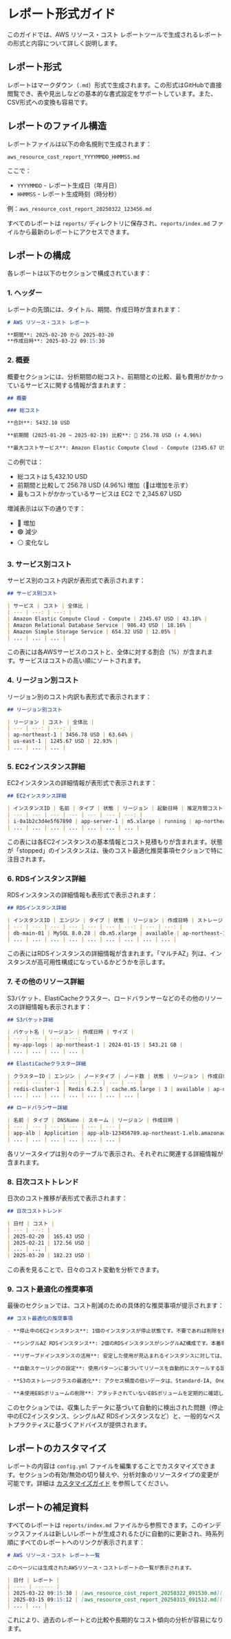# レポート形式ガイド

このガイドでは、AWS リソース・コスト レポートツールで生成されるレポートの形式と内容について詳しく説明します。

## レポート形式

レポートはマークダウン（`.md`）形式で生成されます。この形式はGitHubで直接閲覧でき、表や見出しなどの基本的な書式設定をサポートしています。また、CSV形式への変換も容易です。

## レポートのファイル構造

レポートファイルは以下の命名規則で生成されます：

```
aws_resource_cost_report_YYYYMMDD_HHMMSS.md
```

ここで：
- `YYYYMMDD` - レポート生成日（年月日）
- `HHMMSS` - レポート生成時刻（時分秒）

例：`aws_resource_cost_report_20250322_123456.md`

すべてのレポートは `reports/` ディレクトリに保存され、`reports/index.md` ファイルから最新のレポートにアクセスできます。

## レポートの構成

各レポートは以下のセクションで構成されています：

### 1. ヘッダー

レポートの先頭には、タイトル、期間、作成日時が含まれます：

```markdown
# AWS リソース・コスト レポート

**期間**: 2025-02-20 から 2025-03-20
**作成日時**: 2025-03-22 09:15:30
```

### 2. 概要

概要セクションには、分析期間の総コスト、前期間との比較、最も費用がかかっているサービスに関する情報が含まれます：

```markdown
## 概要

### 総コスト

**合計**: 5432.10 USD

**前期間 (2025-01-20 ~ 2025-02-19) 比較**: 🔴 256.78 USD (↑ 4.96%)

**最大コストサービス**: Amazon Elastic Compute Cloud - Compute (2345.67 USD)
```

この例では：
- 総コストは 5,432.10 USD
- 前期間と比較して 256.78 USD (4.96%) 増加（🔴は増加を示す）
- 最もコストがかかっているサービスは EC2 で 2,345.67 USD

増減表示は以下の通りです：
- 🔴 増加
- 🟢 減少
- ⚪ 変化なし

### 3. サービス別コスト

サービス別のコスト内訳が表形式で表示されます：

```markdown
## サービス別コスト

| サービス | コスト | 全体比 |
| --- | ---: | ---: |
| Amazon Elastic Compute Cloud - Compute | 2345.67 USD | 43.18% |
| Amazon Relational Database Service | 986.43 USD | 18.16% |
| Amazon Simple Storage Service | 654.32 USD | 12.05% |
| ... | ... | ... |
```

この表には各AWSサービスのコストと、全体に対する割合（%）が含まれます。サービスはコストの高い順にソートされます。

### 4. リージョン別コスト

リージョン別のコスト内訳も表形式で表示されます：

```markdown
## リージョン別コスト

| リージョン | コスト | 全体比 |
| --- | ---: | ---: |
| ap-northeast-1 | 3456.78 USD | 63.64% |
| us-east-1 | 1245.67 USD | 22.93% |
| ... | ... | ... |
```

### 5. EC2インスタンス詳細

EC2インスタンスの詳細情報が表形式で表示されます：

```markdown
## EC2インスタンス詳細

| インスタンスID | 名前 | タイプ | 状態 | リージョン | 起動日時 | 推定月間コスト |
| --- | --- | --- | --- | --- | --- | ---: |
| i-0a1b2c3d4e5f67890 | app-server-1 | m5.xlarge | running | ap-northeast-1 | 2024-10-15 | 145.67 USD |
| ... | ... | ... | ... | ... | ... | ... |
```

この表には各EC2インスタンスの基本情報とコスト見積もりが含まれます。状態が「stopped」のインスタンスは、後のコスト最適化推奨事項セクションで特に注目されます。

### 6. RDSインスタンス詳細

RDSインスタンスの詳細情報も表形式で表示されます：

```markdown
## RDSインスタンス詳細

| インスタンスID | エンジン | タイプ | 状態 | リージョン | 作成日時 | ストレージ(GB) | マルチAZ | 推定月間コスト |
| --- | --- | --- | --- | --- | --- | ---: | --- | ---: |
| db-main-01 | MySQL 8.0.28 | db.m5.xlarge | available | ap-northeast-1 | 2024-10-20 | 100 | はい | 345.67 USD |
| ... | ... | ... | ... | ... | ... | ... | ... | ... |
```

この表にはRDSインスタンスの詳細情報が含まれます。「マルチAZ」列は、インスタンスが高可用性構成になっているかどうかを示します。

### 7. その他のリソース詳細

S3バケット、ElastiCacheクラスター、ロードバランサーなどのその他のリソースの詳細情報も表示されます：

```markdown
## S3バケット詳細

| バケット名 | リージョン | 作成日時 | サイズ |
| --- | --- | --- | ---: |
| my-app-logs | ap-northeast-1 | 2024-01-15 | 543.21 GB |
| ... | ... | ... | ... |

## ElastiCacheクラスター詳細

| クラスターID | エンジン | ノードタイプ | ノード数 | 状態 | リージョン | 作成日時 |
| --- | --- | --- | ---: | --- | --- | --- |
| redis-cluster-1 | Redis 6.2.5 | cache.m5.large | 3 | available | ap-northeast-1 | 2024-10-25 |
| ... | ... | ... | ... | ... | ... | ... |

## ロードバランサー詳細

| 名前 | タイプ | DNSName | スキーム | リージョン | 作成日時 |
| --- | --- | --- | --- | --- | --- |
| app-alb | Application | app-alb-123456789.ap-northeast-1.elb.amazonaws.com | internet-facing | ap-northeast-1 | 2024-10-15 |
| ... | ... | ... | ... | ... | ... |
```

各リソースタイプは別々のテーブルで表示され、それぞれに関連する詳細情報が含まれます。

### 8. 日次コストトレンド

日次のコスト推移が表形式で表示されます：

```markdown
## 日次コストトレンド

| 日付 | コスト |
| --- | ---: |
| 2025-02-20 | 165.43 USD |
| 2025-02-21 | 172.56 USD |
| ... | ... |
| 2025-03-20 | 182.23 USD |
```

この表を見ることで、日々のコスト変動を分析できます。

### 9. コスト最適化の推奨事項

最後のセクションでは、コスト削減のための具体的な推奨事項が提示されます：

```markdown
## コスト最適化の推奨事項

- **停止中のEC2インスタンス**: 1個のインスタンスが停止状態です。不要であれば削除を検討してください: i-067890a1b2c3d4e5f (backup-server)

- **シングルAZ RDSインスタンス**: 2個のRDSインスタンスがシングルAZ構成です。本番環境では可用性向上のためにマルチAZ構成を検討してください: db-replica-01, db-staging

- **リザーブドインスタンスの活用**: 安定した使用が見込まれるインスタンスに対しては、リザーブドインスタンスの購入を検討してください（最大75%のコスト削減）。

- **自動スケーリングの設定**: 使用パターンに基づいてリソースを自動的にスケールする設定を行うことで、必要なときだけリソースを確保できます。

- **S3のストレージクラスの最適化**: アクセス頻度の低いデータは、Standard-IA, One Zone-IA, Glacierなどの低コストストレージに移行することでコスト削減が可能です。

- **未使用EBSボリュームの削除**: アタッチされていないEBSボリュームを定期的に確認し、不要なものは削除してください。
```

このセクションでは、収集したデータに基づいて自動的に検出された問題（停止中のEC2インスタンス、シングルAZ RDSインスタンスなど）と、一般的なベストプラクティスに基づくアドバイスが提供されます。

## レポートのカスタマイズ

レポートの内容は `config.yml` ファイルを編集することでカスタマイズできます。セクションの有効/無効の切り替えや、分析対象のリソースタイプの変更が可能です。詳細は [カスタマイズガイド](customization.md) を参照してください。

## レポートの補足資料

すべてのレポートは `reports/index.md` ファイルから参照できます。このインデックスファイルは新しいレポートが生成されるたびに自動的に更新され、時系列順にすべてのレポートへのリンクが表示されます：

```markdown
# AWS リソース・コスト レポート一覧

このページには生成されたAWSリソース・コストレポートの一覧が表示されます。

| 日付 | レポート |
| ---- | ------ |
| 2025-03-22 09:15:30 | [aws_resource_cost_report_20250322_091530.md](./aws_resource_cost_report_20250322_091530.md) |
| 2025-03-15 09:15:12 | [aws_resource_cost_report_20250315_091512.md](./aws_resource_cost_report_20250315_091512.md) |
| ... | ... |
```

これにより、過去のレポートとの比較や長期的なコスト傾向の分析が容易になります。

